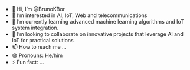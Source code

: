 - 👋 Hi, I’m @BrunoKBor
- 👀 I’m interested in AI, IoT, Web and telecommunications
- 🌱 I’m currently learning advanced machine learning algorithms and IoT system integration.
- 💞️ I’m looking to collaborate on  innovative projects that leverage AI and IoT for practical solutions
- 📫 How to reach me ...
- 😄 Pronouns: He/him
- ⚡ Fun fact: ...

<!---
BrunoKBor/BrunoKBor is a ✨ special ✨ repository because its `README.md` (this file) appears on your GitHub profile.
You can click the Preview link to take a look at your changes.
--->
